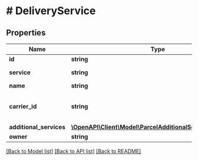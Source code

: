 # # DeliveryService

## Properties

Name | Type | Description | Notes
------------ | ------------- | ------------- | -------------
**id** | **string** | Delivery service id. | [optional]
**service** | **string** | Discriminator of delivery service to distinguish multiple agreement types of a single carrier. | [optional]
**name** | **string** | Delivery service name. | [optional]
**carrier_id** | **string** | Carrier id consistent with &lt;a href&#x3D;\&quot;#operation/getOrdersCarriersUsingGET\&quot; target&#x3D;\&quot;_blank\&quot;&gt;shipping carriers resource&lt;/a&gt;. | [optional]
**additional_services** | [**\OpenAPI\Client\Model\ParcelAdditionalServicesAvailability**](ParcelAdditionalServicesAvailability.md) |  | [optional]
**owner** | **string** |  | [optional]

[[Back to Model list]](../../README.md#models) [[Back to API list]](../../README.md#endpoints) [[Back to README]](../../README.md)
